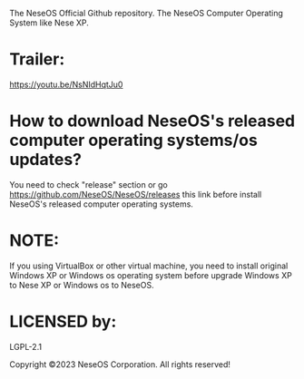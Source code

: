 The NeseOS Official Github repository. The NeseOS Computer Operating System like Nese XP.

# Trailer: 
https://youtu.be/NsNIdHqtJu0

# How to download NeseOS's released computer operating systems/os updates? 

You need to check "release" section or go https://github.com/NeseOS/NeseOS/releases this link before install NeseOS's released computer operating systems. 

# NOTE: 
If you using VirtualBox or other virtual machine, you need to install original Windows XP or Windows os operating system before upgrade Windows XP to Nese XP or Windows os to NeseOS. 



# LICENSED by: 
LGPL-2.1


Copyright ©2023 NeseOS Corporation. All rights reserved!
